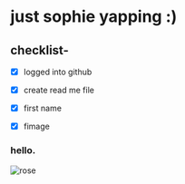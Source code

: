 # just sophie yapping :) 
## checklist- 
- [x] logged into github
- [x] create read me file
- [x] first name
- [x] fimage


### hello.
![rose](https://th.bing.com/th/id/R.62bc855b86abed21f1a7918537895bec?rik=0asBz3XnK6lBSA&riu=http%3a%2f%2fimages6.fanpop.com%2fimage%2fphotos%2f34600000%2fRed-Roses-flowers-34611290-1024-768.jpg&ehk=WMBF4TLCnFmgKGz4%2fmd%2fqI%2b98CgNNciG6qXSW6KtQbU%3d&risl=&pid=ImgRaw&r=)

